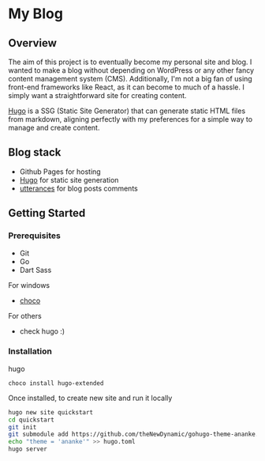 # My Blog

## Overview

The aim of this project is to eventually become my personal site and blog. I wanted to make a blog without depending on WordPress or any other fancy content management system (CMS). Additionally, I'm not a big fan of using front-end frameworks like React, as it can become to much of a hassle. I simply want a straightforward site for creating content.

[Hugo](https://gohugo.io/) is a SSG (Static Site Generator) that can generate static HTML files from markdown, aligning perfectly with my preferences for a simple way to manage and create content.

## Blog stack
- Github Pages for hosting
- [Hugo](https://gohugo.io/) for static site generation
- [utterances](https://utteranc.es/) for blog posts comments

## Getting Started

### Prerequisites
- Git
- Go
- Dart Sass

For windows
- [choco](https://chocolatey.org/)

For others
- check hugo :)

### Installation

hugo
```
choco install hugo-extended
```

Once installed, to create new site and run it locally
```bash
hugo new site quickstart
cd quickstart
git init
git submodule add https://github.com/theNewDynamic/gohugo-theme-ananke.git themes/ananke
echo "theme = 'ananke'" >> hugo.toml
hugo server
````





